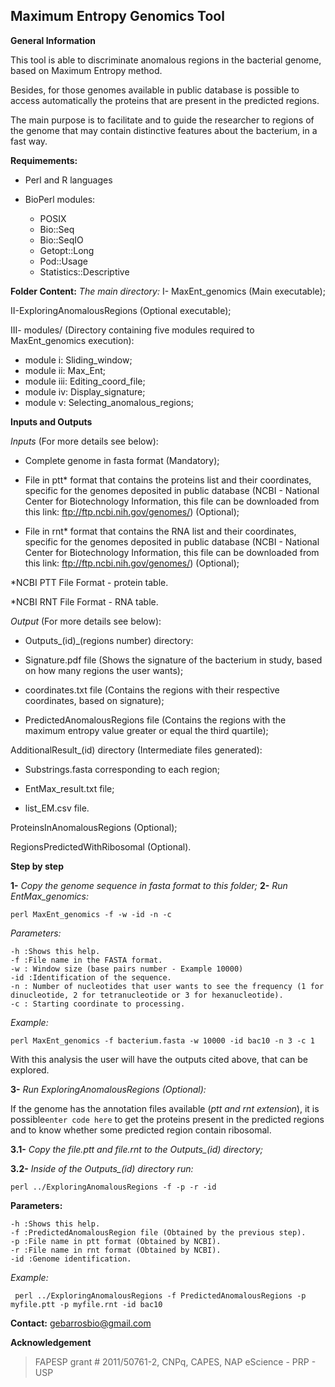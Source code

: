 ## Maximum Entropy Genomics Tool
**General Information**

This tool is able to discriminate anomalous regions in the bacterial genome, based on Maximum Entropy method.

Besides, for those genomes available in public database is possible to access automatically the proteins that are present in the predicted regions.

The main purpose is to facilitate and to guide the researcher to regions of the genome that may contain distinctive features about the bacterium, in a fast way.

**Requimements:**

 - Perl and R languages

- BioPerl modules:
    - POSIX
    - Bio::Seq
    - Bio::SeqIO
    - Getopt::Long
    - Pod::Usage
    - Statistics::Descriptive

 **Folder Content:**
_The main directory:_
I- MaxEnt_genomics (Main executable);

II-ExploringAnomalousRegions (Optional executable);

III- modules/ (Directory containing five modules required to MaxEnt_genomics execution):
  - module i: Sliding_window;
  - module ii: Max_Ent;
  - module iii: Editing_coord_file;
  - module iv: Display_signature;
  - module v: Selecting_anomalous_regions;

 **Inputs and Outputs**

_Inputs_ (For more details see below):

  - Complete genome in fasta format (Mandatory);

  - File in ptt* format that contains the proteins list and their coordinates, specific for the genomes deposited in public database (NCBI - National Center for Biotechnology Information, this file can be downloaded from this link: ftp://ftp.ncbi.nih.gov/genomes/) (Optional);

  - File in rnt* format that contains the RNA list and their coordinates, specific for the genomes deposited in public database (NCBI - National Center for Biotechnology Information, this file can be downloaded from this link: ftp://ftp.ncbi.nih.gov/genomes/) (Optional);

  *NCBI PTT File Format - protein table.

  *NCBI RNT File Format - RNA table.

_Output_ (For more details see below):

- Outputs_(id)_(regions number) directory:

- Signature.pdf file (Shows the signature of the bacterium in study, based on how many regions the user wants);

- coordinates.txt file (Contains the regions with their respective coordinates, based on signature);

- PredictedAnomalousRegions file (Contains the regions with the maximum entropy value greater or equal the third quartile);

AdditionalResult_(id) directory (Intermediate files generated):

- Substrings.fasta corresponding to each region;

- EntMax_result.txt file;

- list_EM.csv file.

ProteinsInAnomalousRegions (Optional);

RegionsPredictedWithRibosomal (Optional).

**Step by step**

**1-** *Copy the genome sequence in fasta format to this folder;*
**2-** *Run EntMax_genomics:*

    perl MaxEnt_genomics -f -w -id -n -c

_Parameters:_

    -h :Shows this help.
    -f :File name in the FASTA format.
    -w : Window size (base pairs number - Example 10000)
    -id :Identification of the sequence.
    -n : Number of nucleotides that user wants to see the frequency (1 for dinucleotide, 2 for tetranucleotide or 3 for hexanucleotide).
    -c : Starting coordinate to processing.

*Example:*

    perl MaxEnt_genomics -f bacterium.fasta -w 10000 -id bac10 -n 3 -c 1

With this analysis the user will have the outputs cited above, that can be explored.

**3-** *Run ExploringAnomalousRegions (Optional):*

If the genome has the annotation files available (*ptt and rnt extension*), it is possible`enter code here` to get the proteins present in the predicted regions and to know whether some predicted region contain ribosomal.

**3.1-** *Copy the file.ptt and file.rnt to the Outputs_(id) directory;*

**3.2-** *Inside of the Outputs_(id) directory run:*

    perl ../ExploringAnomalousRegions -f -p -r -id

**Parameters:**

    -h :Shows this help.
    -f :PredictedAnomalousRegion file (Obtained by the previous step).
    -p :File name in ptt format (Obtained by NCBI).
    -r :File name in rnt format (Obtained by NCBI).
    -id :Genome identification.

*Example:*

     perl ../ExploringAnomalousRegions -f PredictedAnomalousRegions -p myfile.ptt -p myfile.rnt -id bac10


 **Contact:** gebarrosbio@gmail.com

**Acknowledgement**

> FAPESP grant # 2011/50761-2, CNPq, CAPES, NAP eScience - PRP - USP
